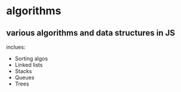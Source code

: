 # algorithms
## various algorithms and data structures in JS

inclues:

* Sorting algos 
* Linked lists 
* Stacks 
* Queues 
* Trees
